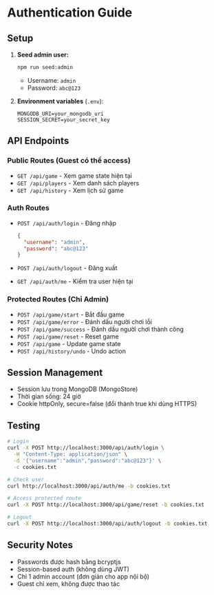 # Authentication Guide

## Setup

1. **Seed admin user:**

   ```bash
   npm run seed:admin
   ```

   - Username: `admin`
   - Password: `abc@123`

2. **Environment variables** (`.env`):
   ```
   MONGODB_URI=your_mongodb_uri
   SESSION_SECRET=your_secret_key
   ```

## API Endpoints

### Public Routes (Guest có thể access)

- `GET /api/game` - Xem game state hiện tại
- `GET /api/players` - Xem danh sách players
- `GET /api/history` - Xem lịch sử game

### Auth Routes

- `POST /api/auth/login` - Đăng nhập

  ```json
  {
    "username": "admin",
    "password": "abc@123"
  }
  ```

- `POST /api/auth/logout` - Đăng xuất

- `GET /api/auth/me` - Kiểm tra user hiện tại

### Protected Routes (Chỉ Admin)

- `POST /api/game/start` - Bắt đầu game
- `POST /api/game/error` - Đánh dấu người chơi lỗi
- `POST /api/game/success` - Đánh dấu người chơi thành công
- `POST /api/game/reset` - Reset game
- `POST /api/game` - Update game state
- `POST /api/history/undo` - Undo action

## Session Management

- Session lưu trong MongoDB (MongoStore)
- Thời gian sống: 24 giờ
- Cookie httpOnly, secure=false (đổi thành true khi dùng HTTPS)

## Testing

```bash
# Login
curl -X POST http://localhost:3000/api/auth/login \
  -H "Content-Type: application/json" \
  -d '{"username":"admin","password":"abc@123"}' \
  -c cookies.txt

# Check user
curl http://localhost:3000/api/auth/me -b cookies.txt

# Access protected route
curl -X POST http://localhost:3000/api/game/reset -b cookies.txt

# Logout
curl -X POST http://localhost:3000/api/auth/logout -b cookies.txt
```

## Security Notes

- Passwords được hash bằng bcryptjs
- Session-based auth (không dùng JWT)
- Chỉ 1 admin account (đơn giản cho app nội bộ)
- Guest chỉ xem, không được thao tác
